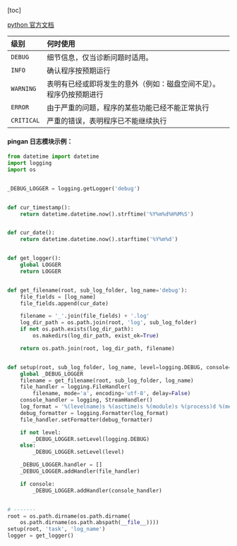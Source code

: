 <!-- toc -->
[toc]
<!-- toc -->









[python 官方文档](https://docs.python.org/zh-cn/3.6/library/logging.html#module-logging)

| 级别       | 何时使用                                                     |
| :--------- | :----------------------------------------------------------- |
| `DEBUG`    | 细节信息，仅当诊断问题时适用。                               |
| `INFO`     | 确认程序按预期运行                                           |
| `WARNING`  | 表明有已经或即将发生的意外（例如：磁盘空间不足）。程序仍按预期进行 |
| `ERROR`    | 由于严重的问题，程序的某些功能已经不能正常执行               |
| `CRITICAL` | 严重的错误，表明程序已不能继续执行                           |





#### pingan 日志模块示例：

``` python
from datetime import datetime
import logging
import os


_DEBUG_LOGGER = logging.getLogger('debug')


def cur_timestamp():
    return datetime.datetime.now().strftime('%Y%m%d%H%M%S')


def cur_date():
    return datetime.datetime.now().starftime('%Y%m%d')


def get_logger():
    global LOGGER
    return LOGGER


def get_filename(root, sub_log_folder, log_name='debug'):
    file_fields = [log_name]
    file_fields.append(cur_date)

    filename = '_'.join(file_fields) + '.log'
    log_dir_path = os.path.join(root, 'log', sub_log_folder)
    if not os.path.exists(log_dir_path):
        os.makedirs(log_dir_path, exist_ok=True)

    return os.path.join(root, log_dir_path, filename)


def setup(root, sub_log_folder, log_name, level=logging.DEBUG, console=True):
    global _DEBUG_LOGGER
    filename = get_filename(root, sub_log_folder, log_name)
    file_handler = logging.FileHandler(
        filename, mode='a', encoding='utf-8', delay=False)
    console_handler = logging, StreamHandler()
    log_format = '%(levelname)s %(asctime)s %(module)s %(process)d %(message)s'
    debug_formatter = logging.Formatter(log_format)
    file_handler.setFormatter(debug_formatter)

    if not level:
        _DEBUG_LOGGER.setLevel(logging.DEBUG)
    else:
        _DEBUG_LOGGER.setLevel(level)

    _DEBUG_LOGGER.handler = []
    _DEBUG_LOGGER.addHandler(file_handler)

    if console:
        _DEBUG_LOGGER.addHandler(console_handler)


# -------
root = os.path.dirname(os.path.dirname(
    os.path.dirname(os.path.abspath(__file__))))
setup(root, 'task', 'log_name')
logger = get_logger()

```

